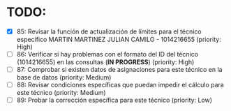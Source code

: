 # TODO:

- [x] 85: Revisar la función de actualización de límites para el técnico específico MARTIN MARTINEZ JULIAN CAMILO - 1014216655 (priority: High)
- [ ] 86: Verificar si hay problemas con el formato del ID del técnico (1014216655) en las consultas (**IN PROGRESS**) (priority: High)
- [ ] 87: Comprobar si existen datos de asignaciones para este técnico en la base de datos (priority: Medium)
- [ ] 88: Revisar condiciones específicas que puedan impedir el cálculo para este técnico (priority: Medium)
- [ ] 89: Probar la corrección específica para este técnico (priority: Low)
